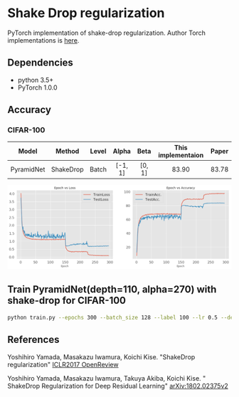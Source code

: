 # Shake Drop regularization
PyTorch implementation of shake-drop regularization.
Author Torch implementations is [here](https://github.com/imenurok/ShakeDrop).

## Dependencies
- python 3.5+
- PyTorch 1.0.0

## Accuracy

### CIFAR-100
|Model|Method|Level|Alpha|Beta|This implementaion |Paper|
|:---:|:---:|:---:|:---:|:---:|:---:|:---:|
|PyramidNet|ShakeDrop|Batch|[-1, 1]|[0, 1]|83.90|83.78|

![CIFAR-100](cifar100.png)

## Train PyramidNet(depth=110, alpha=270) with shake-drop for CIFAR-100
```bash
python train.py --epochs 300 --batch_size 128 --label 100 --lr 0.5 --depth 110 --alpha 270 --snapshot_interval 10
```

## References
Yoshihiro Yamada, Masakazu Iwamura, Koichi Kise. "ShakeDrop regularization"
[ICLR2017 OpenReview](https://openreview.net/forum?id=S1NHaMW0b)

Yoshihiro Yamada, Masakazu Iwamura, Takuya Akiba, Koichi Kise. "
ShakeDrop Regularization for Deep Residual Learning"
[arXiv:1802.02375v2](https://arxiv.org/abs/1802.02375)

